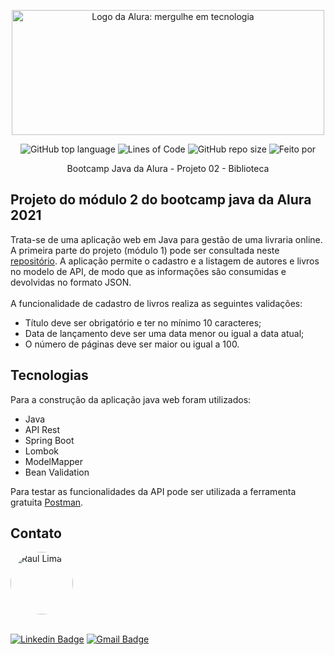 <p align="center">
  <a href="https://github.com/raul-lima/capgemini-desafio-programacao">
    <img src="https://media.cuponeria.com.br/2020/07/63f02582-cupom-de-desconto-alura.png" width="500" height="200" alt="Logo da Alura: mergulhe em tecnologia" />
  </a>
</p>

<div align="center">

![GitHub top language](https://img.shields.io/github/languages/top/raul-lima/capgemini-desafio-programacao)<space><space>
![Lines of Code](https://img.shields.io/tokei/lines/github/raul-lima/capgemini-desafio-programacao)<space><space>
![GitHub repo size](https://img.shields.io/github/repo-size/raul-lima/capgemini-desafio-programacao)<space><space>
![Feito por](https://img.shields.io/badge/feito%20por-Raul%20Lima-blueviolet)

</div>

<p align="center"> Bootcamp Java da Alura - Projeto 02 - Biblioteca </p>

## Projeto do módulo 2 do bootcamp java da Alura 2021

Trata-se de uma aplicação web em Java para gestão de uma livraria online.
A primeira parte do projeto (módulo 1) pode ser consultada neste [repositório](https://github.com/raul-lima/bootcamp-java-projeto01).
A aplicação permite o cadastro e a listagem de autores e livros no modelo
de API, de modo que as informações são consumidas e devolvidas no formato JSON.
<br>
<br>
A funcionalidade de cadastro de livros realiza as seguintes validações:

* Título deve ser obrigatório e ter no mínimo 10 caracteres;
* Data de lançamento deve ser uma data menor ou igual a data atual;
* O número de páginas deve ser maior ou igual a 100.

## Tecnologias 

Para a construção da aplicação java web foram utilizados:

* Java
* API Rest
* Spring Boot
* Lombok
* ModelMapper
* Bean Validation

Para testar as funcionalidades da API pode ser utilizada a ferramenta gratuita [Postman](https://www.postman.com/downloads/).


## Contato

<a href="https://www.linkedin.com/in/raultlima/">
 <img style="border-radius: 50%;" src="https://avatars.githubusercontent.com/u/79487007?s=460&u=61b426b901b8fe02e12019b1fdb67bf0072d4f00&v=4" width="100px;" alt="Raul Lima"/>
<br />
<br />

[![Linkedin Badge](https://img.shields.io/badge/-Raul%20Lima-blue?style=flat-square&logo=Linkedin&logoColor=white&link=https://www.linkedin.com/in/raul-lima-adv/)](https://www.linkedin.com/in/raultlima/) 
[![Gmail Badge](https://img.shields.io/badge/-raultorres.lima@gmail.com-c14438?style=flat-square&logo=Gmail&logoColor=white&link=mailto:raultorres.lima@gmail.com)](mailto:raultorres.lima@gmail.com)
